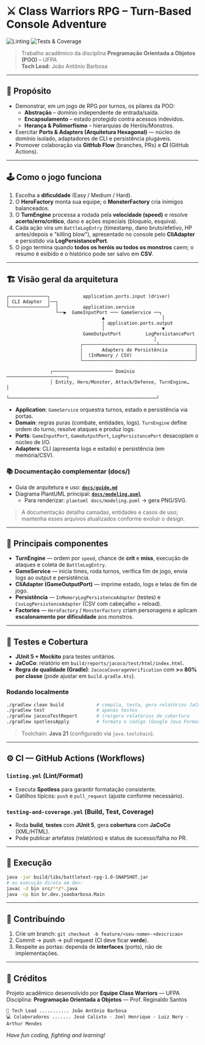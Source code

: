 # ⚔️ **Class Warriors RPG** – Turn‑Based Console Adventure

![Linting](https://github.com/juaoantonio/class-warriors/actions/workflows/linting.yml/badge.svg)
![Tests & Coverage](https://github.com/juaoantonio/class-warriors/actions/workflows/testing-and-coverage.yml/badge.svg)

> Trabalho acadêmico da disciplina **Programação Orientada a Objetos (POO)** – UFPA  
> **Tech Lead:** João Antônio Barbosa

---

## 🎯 Propósito

- Demonstrar, em um jogo de RPG por turnos, os pilares da POO:
    - **Abstração** – domínio independente de entrada/saída.
    - **Encapsulamento** – estado protegido contra acessos indevidos.
    - **Herança & Polimorfismo** – hierarquias de Heróis/Monstros.
- Exercitar **Ports & Adapters (Arquitetura Hexagonal)** — núcleo de domínio isolado, adaptadores de CLI e persistência
  plugáveis.
- Promover colaboração via **GitHub Flow** (branches, PRs) e **CI** (GitHub Actions).

---

## 🕹️ Como o jogo funciona

1. Escolha a **dificuldade** (Easy / Medium / Hard).
2. O **HeroFactory** monta sua equipe; o **MonsterFactory** cria inimigos balanceados.
3. O **TurnEngine** processa a rodada pela **velocidade (speed)** e resolve **acerto/erro/crítico**, dano e ações
   especiais (bloqueio, esquiva).
4. Cada ação vira um `BattleLogEntry` (timestamp, dano bruto/efetivo, HP antes/depois e "killing blow"), apresentado no
   console pelo **CliAdapter** e persistido via **LogPersistancePort**.
5. O jogo termina quando **todos os heróis ou todos os monstros** caem; o resumo é exibido e o histórico pode ser salvo
   em **CSV**.

---

## 🏗️ Visão geral da arquitetura

```
┌──────────────┐            application.ports.input (driver)
│ CLI Adapter  │──┐
└──────────────┘  │         application.service
                  └──▶  GameInputPort ─── GameService ──┐
                                   ▲                     │
                                   │ application.ports.output
                                   │                     ▼
                            GameOutputPort         LogPersistancePort
                                                      │
                           ┌───────────────────────────┴─────────────┐
                           │       Adapters de Persistência          │
                           │  (InMemory / CSV)                       │
                           └─────────────────────────────────────────┘

                ┌────────────────────── Domínio ──────────────────────┐
                │ Entity, Hero/Monster, Attack/Defense, TurnEngine…   │
                └──────────────────────────────────────────────────────┘
```

- **Application**: `GameService` orquestra turnos, estado e persistência via portas.
- **Domain**: regras puras (combate, entidades, logs). `TurnEngine` define ordem do turno, resolve ataques e produz
  logs.
- **Ports**: `GameInputPort`, `GameOutputPort`, `LogPersistancePort` desacoplam o núcleo de I/O.
- **Adapters**: CLI (apresenta logs e estado) e persistência (em memória/CSV).

### 📚 Documentação complementar (docs/)

- Guia de arquitetura e uso: **[`docs/guide.md`](docs/guide.md)**
- Diagrama PlantUML principal: **[`docs/modeling.puml`](docs/modeling.puml)**
    - Para renderizar: `plantuml docs/modeling.puml` → gera PNG/SVG.

> A documentação detalha camadas, entidades e casos de uso; mantenha esses arquivos atualizados conforme evoluir o
> design.

---

## 🧩 Principais componentes

- **TurnEngine** — ordem por `speed`, chance de **crit** e **miss**, execução de ataques e coleta de `BattleLogEntry`.
- **GameService** — inicia times, roda turnos, verifica fim de jogo, envia logs ao output e persistência.
- **CliAdapter (GameOutputPort)** — imprime estado, logs e telas de fim de jogo.
- **Persistência** — `InMemoryLogPersistenceAdapter` (testes) e `CsvLogPersistenceAdapter` (CSV com cabeçalho + reload).
- **Factories** — `HeroFactory` / `MonsterFactory` criam personagens e aplicam **escalonamento por dificuldade** aos
  monstros.

---

## 🧪 Testes e Cobertura

- **JUnit 5 + Mockito** para testes unitários.
- **JaCoCo**: relatório em `build/reports/jacoco/test/html/index.html`.
- **Regra de qualidade (Gradle)**: `JacocoCoverageVerification` com **>= 80% por classe** (pode ajustar em
  `build.gradle.kts`).

### Rodando localmente

```bash
./gradlew clean build            # compila, testa, gera relatórios JaCoCo e roda Spotless
./gradlew test                   # apenas testes
./gradlew jacocoTestReport       # (re)gera relatórios de cobertura
./gradlew spotlessApply          # formata o código (Google Java Format)
```

> Toolchain: **Java 21** (configurado via `java.toolchain`).

---

## ⚙️ CI — GitHub Actions (Workflows)

### `linting.yml` (Lint/Format)

- Executa **Spotless** para garantir formatação consistente.
- Gatilhos típicos: `push` e `pull_request` (ajuste conforme necessário).

### `testing-and-coverage.yml` (Build, Test, Coverage)

- Roda **build**, **testes** com **JUnit 5**, gera **cobertura** com **JaCoCo** (XML/HTML).
- Pode publicar artefatos (relatórios) e status de sucesso/falha no PR.

---

## 🚀 Execução

```bash
java -jar build/libs/battletext-rpg-1.0-SNAPSHOT.jar
# ou execução direta em dev:
javac -d bin src/**/*.java
java -cp bin br.dev.joaobarbosa.Main
```

---

## 🤝 Contribuindo

1. Crie um branch: `git checkout -b feature/<seu-nome>-<descricao>`
2. Commit → push → pull request (CI deve ficar **verde**).
3. Respeite as portas: dependa de **interfaces** (ports), não de implementações.

---

## 👥 Créditos

Projeto acadêmico desenvolvido por **Equipe Class Warriors** — UFPA  
Disciplina: **Programação Orientada a Objetos** — Prof. Reginaldo Santos

```
👑 Tech Lead ........... João Antônio Barbosa  
💻 Colaboradores ....... José Calixto · Joel Henrique · Luiz Nery · Arthur Mendes
```

*Have fun coding, fighting and learning!*
